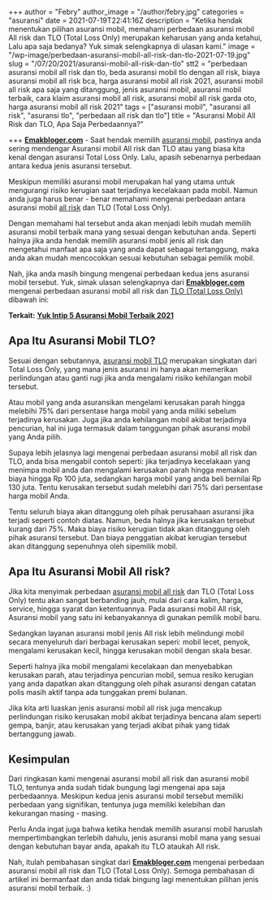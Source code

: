 +++
author = "Febry"
author_image = "/author/febry.jpg"
categories = "asuransi"
date = 2021-07-19T22:41:16Z
description = "Ketika hendak menentukan pilihan asuransi mobil, memahami perbedaan asuransi mobil All risk dan TLO (Total Loss Only) merupakan keharusan yang anda ketahui, Lalu apa saja bedanya? Yuk simak selengkapnya di ulasan kami."
image = "/wp-image/perbedaan-asuransi-mobil-all-risk-dan-tlo-2021-07-19.jpg"
slug = "/07/20/2021/asuransi-mobil-all-risk-dan-tlo"
stt2 = "perbedaan asuransi mobil all risk dan tlo, beda asuransi mobil tlo dengan all risk, biaya asuransi mobil all risk bca, harga asuransi mobil all risk 2021, asuransi mobil all risk apa saja yang ditanggung, jenis asuransi mobil, asuransi mobil terbaik, cara klaim asuransi mobil all risk, asuransi mobil all risk garda oto, harga asuransi mobil all risk 2021"
tags = ["asuransi mobil", "asuransi all risk", "asuransi tlo", "perbedaan all risk dan tlo"]
title = "Asuransi Mobil All Risk dan TLO, Apa Saja Perbedaannya?"

+++
[**Emakbloger.com**](/) - Saat hendak memilih [asuransi mobil](/tags/asuransi-mobil), pastinya anda sering mendengar Asuransi mobil All risk dan TLO atau yang biasa kita kenal dengan asuransi Total Loss Only. Lalu, apasih sebenarnya perbedaan antara kedua jenis asuransi tersebut.

Meskipun memiliki asuransi mobil merupakan hal yang utama untuk mengurangi risiko kerugian saat terjadinya kecelakaan pada mobil. Namun anda juga harus benar - benar memahami mengenai perbedaan antara asuransi mobil [all risk](/tags/asuransi-all-risk) dan TLO (Total Loss Only).

Dengan memahami hal tersebut anda akan menjadi lebih mudah memilih asuransi mobil terbaik mana yang sesuai dengan kebutuhan anda. Seperti halnya jika anda hendak memilih asuransi mobil jenis all risk dan mengetahui manfaat apa saja yang anda dapat sebagai tertanggung, maka anda akan mudah mencocokkan sesuai kebutuhan sebagai pemilik mobil.

Nah, jika anda masih bingung mengenai perbedaan kedua jens asuransi mobil tersebut. Yuk, simak ulasan selengkapnya dari [**Emakbloger.com**](/) mengenai perbedaan asuransi mobil all risk dan [TLO (Total Loss Only)](/tags/asuransi-tlo) dibawah ini:

**Terkait:** [**Yuk Intip 5 Asuransi Mobil Terbaik 2021**](https://www.emakbloger.com/07/19/2021/asuransi-mobil-terbaik/)

## Apa Itu Asuransi Mobil TLO?

Sesuai dengan sebutannya, [asuransi mobil TLO](/tags/asrusansi-tlo) merupakan singkatan dari Total Loss Only, yang mana jenis asuransi ini hanya akan memerikan perlindungan atau ganti rugi jika anda mengalami risiko kehilangan mobil tersebut.

Atau mobil yang anda asuransikan mengelami kerusakan parah hingga melebihi 75% dari persentase harga mobil yang anda miliki sebelum terjadinya kerusakan. Juga jika anda kehilangan mobil akibat terjadinya pencurian, hal ini juga termasuk dalam tanggungan pihak asuransi mobil yang Anda pilih.

Supaya lebih jelasnya lagi mengenai perbedaan asuransi mobil all risk dan TLO, anda bisa mengabil contoh seperti: jika terjadinya kecelakaan yang menimpa mobil anda dan mengalami kerusakan parah hingga memakan biaya hingga Rp 100 juta, sedangkan harga mobil yang anda beli bernilai Rp 130 juta. Tentu kerusakan tersebut sudah melebihi dari 75% dari persentase harga mobil Anda.

Tentu seluruh biaya akan ditanggung oleh pihak perusahaan asuransi jika terjadi seperti contoh diatas. Namun, beda halnya jika kerusakan tersebut kurang dari 75%. Maka biaya risiko kerugian tidak akan ditanggung oleh pihak asuransi tersebut. Dan biaya penggatian akibat kerugian tersebut akan ditanggung sepenuhnya oleh sipemilik mobil.

## Apa Itu Asuransi Mobil All risk?

Jika kita menyimak perbedaan [asuransi mobil all risk](/tags/asuransi-all-risk) dan TLO (Total Loss Only) tentu akan sangat berbanding jauh, mulai dari cara kalim, harga, service, hingga syarat dan ketentuannya. Pada asuransi mobil All risk, Asuransi mobil yang satu ini kebanyakannya di gunakan pemilik mobil baru.

Sedangkan layanan asuransi mobil jenis All risk lebih melindungi mobil secara menyeluruh dari berbagai kerusakan seperi: mobil lecet, penyok, mengalami kerusakan kecil, hingga kerusakan mobil dengan skala besar.

Seperti halnya jika mobil mengalami kecelakaan dan menyebabkan kerusakan parah, atau terjadinya pencurian mobil, semua resiko kerugian yang anda dapatkan akan ditanggung oleh pihak asuransi dengan catatan polis masih aktif tanpa ada tunggakan premi bulanan.

Jika kita arti luaskan jenis asuransi mobil all risk juga mencakup perlindungan risiko kerusakan mobil akibat terjadinya bencana alam seperti gempa, banjir, atau kerusakan yang terjadi akibat pihak yang tidak bertanggung jawab.

## Kesimpulan

Dari ringkasan kami mengenai asuransi mobil all risk dan asuransi mobil TLO, tentunya anda sudah tidak bungung lagi mengenai apa saja perbedaannya. Meskipun kedua jenis asuransi mobil tersebut memiliki perbedaan yang signifikan, tentunya juga memiliki kelebihan dan kekurangan masing - masing.

Perlu Anda ingat juga bahwa ketika hendak memilih asuransi mobil haruslah mempertimbangkan terlebih dahulu, jenis asuransi mobil mana yang sesuai dengan kebutuhan bayar anda, apakah itu TLO ataukah All risk.

Nah, itulah pembahasan singkat dari [**Emakbloger.com**](/) mengenai perbedaan asuransi mobil all risk dan TLO (Total Loss Only). Semoga pembahasan di artikel ini bermanfaat dan anda tidak bingung lagi menentukan pilihan jenis asuransi mobil terbaik. :)